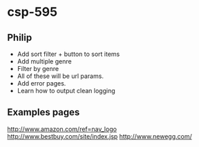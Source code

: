 csp-595
=======

## Philip

* Add sort filter + button to sort items
* Add multiple genre
* Filter by genre
* All of these will be url params.
* Add error pages.
* Learn how to output clean logging

## Examples pages
http://www.amazon.com/ref=nav_logo
http://www.bestbuy.com/site/index.jsp
http://www.newegg.com/